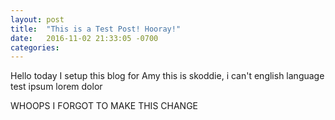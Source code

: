 ```yaml
---
layout: post
title:  "This is a Test Post! Hooray!"
date:   2016-11-02 21:33:05 -0700
categories:
---
```

Hello today I setup this blog for Amy this is skoddie, i can't english language test ipsum lorem dolor

WHOOPS I FORGOT TO MAKE THIS CHANGE